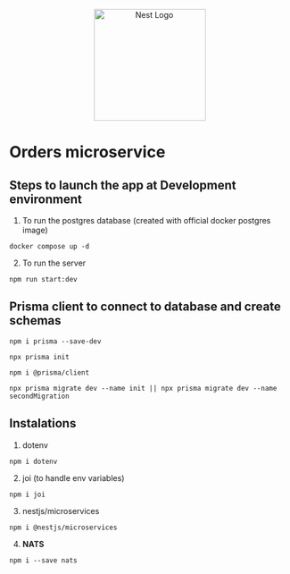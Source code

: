 <p align="center">
  <a href="http://nestjs.com/" target="blank"><img src="https://nestjs.com/img/logo-small.svg" width="200" alt="Nest Logo" /></a>
</p>

# Orders microservice

## Steps to launch the app at Development environment

1. To run the postgres database (created with official docker postgres image)

```
docker compose up -d
```

2. To run the server

```
npm run start:dev
```

## Prisma client to connect to database and create schemas

```
npm i prisma --save-dev
```

```
npx prisma init
```

```
npm i @prisma/client
```

```
npx prisma migrate dev --name init || npx prisma migrate dev --name secondMigration
```

## Instalations

1. dotenv

```
npm i dotenv
```

2. joi (to handle env variables)

```
npm i joi
```

3. nestjs/microservices

```
npm i @nestjs/microservices
```

4. **NATS**

```
npm i --save nats
```
